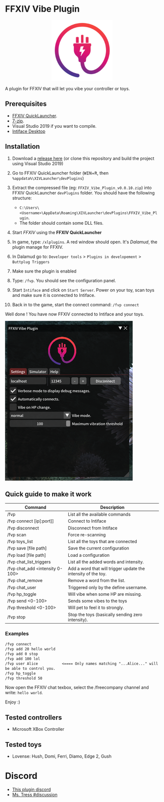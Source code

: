 # FFXIV Vibe Plugin

<p align="center">
  <img width="200" height="200" src="./Data/logo.png">
</p>

A plugin for FFXIV that will let you vibe your controller or toys.

## Prerequisites
- [FFXIV QuickLauncher](https://github.com/goatcorp/FFXIVQuickLauncher).
- [7-zip](https://www.7-zip.org/).
- Visual Studio 2019 if you want to compile.
- [Intiface Desktop](https://intiface.com/desktop/)


## Installation

1. Download a [release here](https://github.com/kacie8989/FFXIV-Vibe-Plugin/releases)
(or clone this repository and build the project using Visual Studio 2019)
2. Go to FFXIV QuickLauncher folder (<kbd>WIN</kbd>+<kbd>R</kbd>, then `%appdata%\XIVLauncher\devPlugins`)
3. Extract the compressed file (eg: `FFXIV_Vibe_Plugin_v0.0.10.zip`) into FFXIV QuickLauncher `devPlugins` folder. You should have the following structure:

    - `C:\Users\<Username>\AppData\Roaming\XIVLauncher\devPlugins\FFXIV_Vibe_Plugin`.
    - The folder should contain some DLL files.

4. Start *FFXIV* using the **FFXIV QuickLauncher**
5. In game, type: `/xlplugins`. A red window should open. It's *Dalamud*, the plugin manage for FFXIV.
6. In Dalamud go to: `Developer tools` > `Plugins in developement` > `Buttplug Triggers`
7. Make sure the plugin is enabled
8. Type: `/fvp`. You should see the configuration panel.
9. Start `Intiface` and click on `Start Server`. Power on your toy, scan toys and make sure it is connected to Intiface.
10. Back in to the game, start the connect command: `/fvp connect`

Well done ! You have now FFXIV connected to Intiface and your toys. 

![ingame](./Docs/screenshot.png)

## Quick guide to make it work

| Command                | Description  |
|------------------------|--------------|
| /fvp | List all the available commands |
| /fvp connect [ip[:port]] | Connect to Intiface |
| /fvp disconnect | Disconnect from Intiface |
| /fvp scan | Force re-scanning |
| /fvp toys_list | List all the toys that are connected |
| /fvp save [file path] | Save the current configuration |
| /fvp load [file path] | Load a configuration |
| /fvp chat_list_triggers | List all the added words and intensity. |
| /fvp chat_add <intensity 0-100> <The words to match> | Add a word that will trigger update the intensity of the toy. |
| /fvp chat_remove <id> | Remove a word from the list. |
| /fvp chat_user <username> | Triggered only by the define username. |
| /fvp hp_toggle | Will vibe when some HP are missing. |
| /fvp send <0-100> | Sends some vibes to the toys |
| /fvp threshold <0-100> | Will pet to feel it to strongly. |
| /fvp stop | Stop the toys (basically sending zero intensity). |

### Examples

```
/fvp connect
/fvp add 20 hello world
/fvp add 0 stop
/fvp add 100 lol
/fvp user Alice           <==== Only names matching "...Alice..." will be able to control you. 
/fvp hp_toggle
/fvp threshold 50
```

Now open the FFXIV chat texbox, select the /freecompany channel and write: `hello world`.

Enjoy :)

## Tested controllers
- Microsoft XBox Controller

## Tested toys
- Lovense: Hush, Domi, Ferri, Diamo, Edge 2, Gush


# Discord
- [This plugin discord](https://discord.gg/CPbuGv6y) 
- [Ms. Tress #discussion](https://discord.gg/fx5pABsE)

